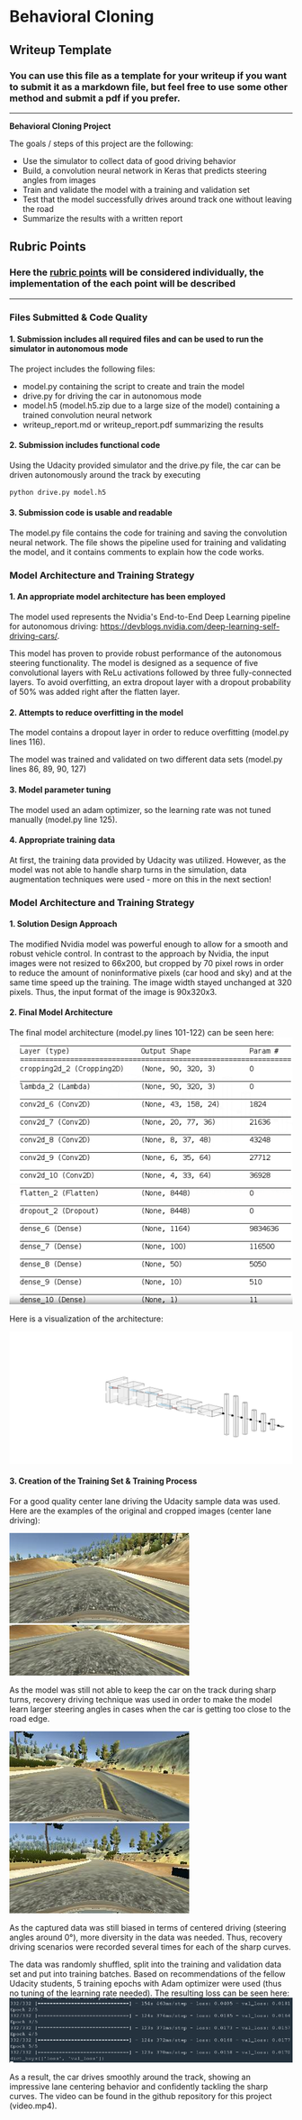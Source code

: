 # **Behavioral Cloning** 

## Writeup Template

### You can use this file as a template for your writeup if you want to submit it as a markdown file, but feel free to use some other method and submit a pdf if you prefer.

---

**Behavioral Cloning Project**

The goals / steps of this project are the following:
* Use the simulator to collect data of good driving behavior
* Build, a convolution neural network in Keras that predicts steering angles from images
* Train and validate the model with a training and validation set
* Test that the model successfully drives around track one without leaving the road
* Summarize the results with a written report


[//]: # (Image References)

[image1]: Images/nn.svg "Modified Nvidia model architecture"
[image2]: Images/architecture.png "Layer description"
[image3]: Images/2020_03_01_15_33_15_760.jpg "Original image - center driving"
[image4]: Images/2020_03_01_15_33_15_760_cropped.jpg "Cropped image - center driving"
[image5]: Images/center_2020_03_01_14_18_26_534.jpg "Recovery driving - roadside"
[image6]: Images/center_2020_03_01_14_18_30_966.jpg "Recovery driving - lane center"
[image7]: Images/loss.jpg "Training and validation loss"


## Rubric Points
### Here the [rubric points](https://review.udacity.com/#!/rubrics/432/view) will be considered individually, the implementation of the each point will be described

---
### Files Submitted & Code Quality

#### 1. Submission includes all required files and can be used to run the simulator in autonomous mode

The project includes the following files:
* model.py containing the script to create and train the model
* drive.py for driving the car in autonomous mode
* model.h5 (model.h5.zip due to a large size of the model) containing a trained convolution neural network 
* writeup_report.md or writeup_report.pdf summarizing the results

#### 2. Submission includes functional code
Using the Udacity provided simulator and the drive.py file, the car can be driven autonomously around the track by executing
```sh
python drive.py model.h5
```

#### 3. Submission code is usable and readable

The model.py file contains the code for training and saving the convolution neural network. The file shows the pipeline used for training and validating the model, and it contains comments to explain how the code works.

### Model Architecture and Training Strategy

#### 1. An appropriate model architecture has been employed

The model used represents the Nvidia's End-to-End Deep Learning pipeline for autonomous driving: https://devblogs.nvidia.com/deep-learning-self-driving-cars/.

This model has proven to provide robust performance of the autonomous steering functionality. The model is designed as a sequence of five convolutional layers with ReLu activations followed by three fully-connected layers. To avoid overfitting, an extra dropout layer with a dropout probability of 50% was added right after the flatten layer.


#### 2. Attempts to reduce overfitting in the model

The model contains a dropout layer in order to reduce overfitting (model.py lines 116). 

The model was trained and validated on two different data sets (model.py lines 86, 89, 90, 127)

#### 3. Model parameter tuning

The model used an adam optimizer, so the learning rate was not tuned manually (model.py line 125).

#### 4. Appropriate training data

At first, the training data provided by Udacity was utilized. However, as the model was not able to handle sharp turns in the simulation, data augmentation techniques were used - more on this in the next section!


### Model Architecture and Training Strategy

#### 1. Solution Design Approach

The modified Nvidia model was powerful enough to allow for a smooth and robust vehicle control. In contrast to the approach by Nvidia, the input images were not resized to 66x200, but cropped by 70 pixel rows in order to reduce the amount of noninformative pixels (car hood and sky) and at the same time speed up the training. The image width stayed unchanged at 320 pixels. Thus, the input format of the image is 90x320x3.

#### 2. Final Model Architecture

The final model architecture (model.py lines 101-122) can be seen here:
![alt text][image2]

Here is a visualization of the architecture:

![alt text][image1]

#### 3. Creation of the Training Set & Training Process

For a good quality center lane driving the Udacity sample data was used. Here are the examples of the original and cropped images (center lane driving):

![alt text][image3]![alt_text][image4]

As the model was still not able to keep the car on the track during sharp turns, recovery driving technique was used in order to make the model learn larger steering angles in cases when the car is getting too close to the road edge.

![alt text][image5]
![alt text][image6]

As the captured data was still biased in terms of centered driving (steering angles around 0°), more diversity in the data was needed. Thus, recovery driving scenarios were recorded several times for each of the sharp curves.

The data was randomly shuffled, split into the training and validation data set and put into training batches. Based on recommendations of the fellow Udacity students, 5 training epochs with Adam optimizer were used (thus no tuning of the learning rate needed). The resulting loss can be seen here:
![alt_text][image7]

As a result, the car drives smoothly around the track, showing an impressive lane centering behavior and confidently tackling the sharp curves. The video can be found in the github repository for this project (video.mp4).